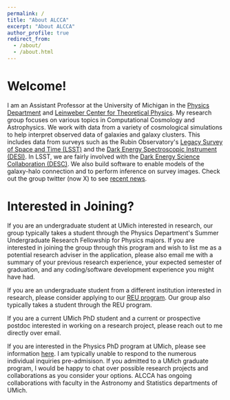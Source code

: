 ```yaml
---
permalink: /
title: "About ALCCA"
excerpt: "About ALCCA"
author_profile: true
redirect_from: 
  - /about/
  - /about.html
---
```


Welcome!
======
I am an Assistant Professor at the University of Michigan in the [Physics Department](https://lsa.umich.edu/physics) and [Leinweber Center for Theoretical Physics](https://lsa.umich.edu/lctp).  My research group focuses on various topics in Computational Cosmology and Astrophysics.  We work with data from a variety of cosmological simulations to help interpret observed data of galaxies and galaxy clusters.  This includes data from surveys such as the Rubin Observatory's [Legacy Survey of Space and Time (LSST)](https://www.lsst.org/) and the [Dark Energy Spectroscopic Instrument (DESI)](https://www.desi.lbl.gov/).  In LSST, we are fairly involved with the [Dark Energy Science Collaboration (DESC)](https://lsstdesc.org/).  We also build software to enable models of the galaxy-halo connection and to perform inference on survey images.  Check out the group twitter (now X) to see [recent news](https://twitter.com/alcca_um). 

Interested in Joining?
======
If you are an undergraduate student at UMich interested in research, our group typically takes a student through the Physics Department's Summer Undergraduate Research Fellowship for Physics majors.  If you are interested in joining the group through this program and wish to list me as a potential research adviser in the application, please also email me with a summary of your previous research experience, your expected semester of graduation, and any coding/software development experience you might have had.  

If you are an undergraduate student from a different institution interested in research, please consider applying to our [REU program](https://reu.physics.lsa.umich.edu/).  Our group also typically takes a student through the REU program.

If you are a current UMich PhD student and a current or prospective postdoc interested in working on a research project, please reach out to me directly over email.  

If you are interested in the Physics PhD program at UMich, please see information [here](https://lsa.umich.edu/physics/graduate-students.html).  I am typically unable to respond to the numerous individual inquiries pre-admisison.  If you admitted to a UMich graduate program, I would be happy to chat over possible research projects and collaborations as you consider your options.  ALCCA has ongoing collaborations with faculty in the Astronomy and Statistics departments of UMich.
